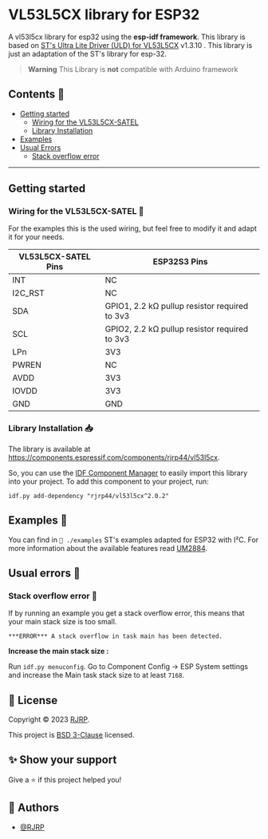 # VL53L5CX library for ESP32

A vl53l5cx library for esp32 using the **esp-idf framework**. This library is based
on [ST's  Ultra Lite Driver (ULD) for VL53L5CX](https://www.st.com/content/st_com/en/products/embedded-software/imaging-software/stsw-img023.html) v1.3.10
. This library is just an adaptation of the ST's library for esp-32.

> **Warning**
> This Library is **not** compatible with Arduino framework

## Contents 📌

* [Getting started](#Getting-started)
    * [Wiring for the VL53L5CX-SATEL](#wiring-for-the-vl53l5cx-satel- )
    * [Library Installation](#library-installation-)
* [Examples](#examples-)
* [Usual Errors](#usual-errors-)
    * [Stack overflow error](#stack-overflow-error-)

---

## Getting started
### Wiring for the VL53L5CX-SATEL 🔌

For the examples this is the used wiring, but feel free to modify it and adapt it for your needs.

| VL53L5CX-SATEL Pins | ESP32S3 Pins                                  |           
|---------------------|-----------------------------------------------|
| INT                 | NC                                            |
| I2C_RST             | NC                                            |
| SDA                 | GPIO1, 2.2 kΩ pullup resistor required to 3v3 |
| SCL                 | GPIO2, 2.2 kΩ pullup resistor required to 3v3 |
| LPn                 | 3V3                                           |
| PWREN               | NC                                            |
| AVDD                | 3V3                                           |
| IOVDD               | 3V3                                           |
| GND                 | GND                                           |


### Library Installation 📥

The library is available at https://components.espressif.com/components/rjrp44/vl53l5cx.

So, you can use the [IDF Component Manager](https://docs.espressif.com/projects/esp-idf/en/latest/esp32/api-guides/tools/idf-component-manager.html) to easily import this library into your project.
To add this component to your project, run:

```log
idf.py add-dependency "rjrp44/vl53l5cx^2.0.2" 
```


## Examples 📄

You can find in `📁 ./examples` ST's examples adapted for ESP32 with I²C. For more information about the available features read [UM2884](https://www.st.com/resource/en/user_manual/um2884-a-guide-to-using-the-vl53l5cx-multizone-timeofflight-ranging-sensor-with-wide-field-of-view-ultra-lite-driver-uld-stmicroelectronics.pdf).

## Usual errors 🐛
### Stack overflow error 💽

If by running an example you get a stack overflow error, this means that your main stack size is too small.
```log
***ERROR*** A stack overflow in task main has been detected.
```
**Increase the main stack size :**

Run `idf.py menuconfig`. Go to Component Config -> ESP System settings and increase the Main task stack size to at least `7168`.

## 📝 License

Copyright © 2023 [RJRP](https://www.github.com/RJRP44).

This project is [BSD 3-Clause](https://opensource.org/licenses/BSD-3-Clause/)  licensed.

## ✨ Show your support

Give a ⭐️ if this project helped you!

## 👤 Authors

- [@RJRP](https://www.github.com/RJRP44)
